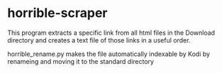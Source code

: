 # horrible-scraper
This program extracts a specific link from all html files in the Download directory and creates a text file of those links in a useful order.

horrible_rename.py makes the file automatically indexable by Kodi by renameing and moving it to the standard directory
